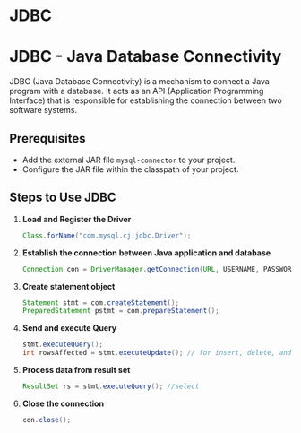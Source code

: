 # JDBC
# JDBC - Java Database Connectivity

JDBC (Java Database Connectivity) is a mechanism to connect a Java program with a database. It acts as an API (Application Programming Interface) that is responsible for establishing the connection between two software systems.

## Prerequisites
- Add the external JAR file `mysql-connector` to your project.
- Configure the JAR file within the classpath of your project.

## Steps to Use JDBC

1. **Load and Register the Driver**  
   ```java
   Class.forName("com.mysql.cj.jdbc.Driver");
   
2. **Establish the connection between Java application and database**
   ```java
   Connection con = DriverManager.getConnection(URL, USERNAME, PASSWORD)
   
3. **Create statement object**
   ```java
   Statement stmt = com.createStatement();
   PreparedStatement pstmt = com.prepareStatement();
   
4. **Send and execute Query**
   ```java
   stmt.executeQuery();
   int rowsAffected = stmt.executeUpdate(); // for insert, delete, and update
   
5. **Process data from result set**
   ```java
   ResultSet rs = stmt.executeQuery(); //select
   
6. **Close the connection**
   ```java
   con.close();
